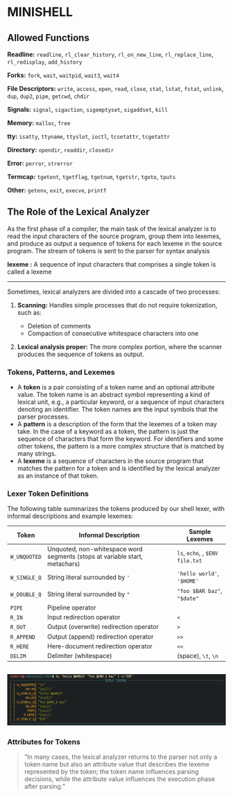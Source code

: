 # MINISHELL

## Allowed Functions

**Readline:** `readline`, `rl_clear_history`, `rl_on_new_line`, `rl_replace_line`, `rl_redisplay`, `add_history`

**Forks:** `fork`, `wait`, `waitpid`, `wait3`, `wait4`

**File Descriptors:** `write`, `access`, `open`, `read`, `close`, `stat`, `lstat`, `fstat`, `unlink`, `dup`, `dup2`, `pipe`, `getcwd`, `chdir`

**Signals:** `signal`, `sigaction`, `sigemptyset`, `sigaddset`, `kill`

**Memory:** `malloc`, `free`

**tty:** `isatty`, `ttyname`, `ttyslot`, `ioctl`, `tcsetattr`, `tcgetattr`

**Directory:** `opendir`, `readdir`, `closedir`

**Error:** `perror`, `strerror`

**Termcap:** `tgetent`, `tgetflag`, `tgetnum`, `tgetstr`, `tgoto`, `tputs`

**Other:** `getenv`, `exit`, `execve`, `printf`

## The Role of the Lexical Analyzer
As the first phase of a compiler, the main task of the lexical analyzer is to
read the input characters of the source program, group them into lexemes, and
produce as output a sequence of tokens for each lexeme in the source program.
The stream of tokens is sent to the parser for syntax analysis

**lexeme :** A sequence of input characters that comprises a single token is called a lexeme

---

Sometimes, lexical analyzers are divided into a cascade of two processes:

1. **Scanning:**
	 Handles simple processes that do not require tokenization, such as:
	 - Deletion of comments
	 - Compaction of consecutive whitespace characters into one

2. **Lexical analysis proper:**
	The more complex portion, where the scanner produces the sequence of tokens as output.

### Tokens, Patterns, and Lexemes

- A **token** is a pair consisting of a token name and an optional attribute
value. The token name is an abstract symbol representing a kind of
lexical unit, e.g., a particular keyword, or a sequence of input characters
denoting an identifier. The token names are the input symbols that the
parser processes.
- A **pattern** is a description of the form that the lexemes of a token may take.
In the case of a keyword as a token, the pattern is just the sequence of
characters that form the keyword. For identifiers and some other tokens,
the pattern is a more complex structure that is matched by many strings.
- A **lexeme** is a sequence of characters in the source program that matches
the pattern for a token and is identified by the lexical analyzer as an
instance of that token.

### Lexer Token Definitions

The following table summarizes the tokens produced by our shell lexer, with informal descriptions and example lexemes:

| **Token**     | **Informal Description**                                             | **Sample Lexemes**                |
|---------------|----------------------------------------------------------------------|-----------------------------------|
| `W_UNQUOTED`  | Unquoted, non-whitespace word segments (stops at variable start, metachars)                               | `ls`, `echo`, , `$ENV` `file.txt`          |
| `W_SINGLE_Q`  | String literal surrounded by `'`                                        | `'hello world'`, `'$HOME'`        |
| `W_DOUBLE_Q`  | String literal surrounded by `"` | `"foo $BAR baz"`, `"$date"`     |
| `PIPE`        | Pipeline operator                                                    |                               |
| `R_IN`        | Input redirection operator                                           | `<`                               |
| `R_OUT`       | Output (overwrite) redirection operator                              | `>`                               |
| `R_APPEND`    | Output (append) redirection operator                                 | `>>`                              |
| `R_HERE`      | Here-document redirection operator                                   | `<<`                       |
| `DELIM`       | Delimiter (whitespace)                                               | (space), `\t`, `\n`               |

![alt text](docs/images/image.png)
---

### Attributes for Tokens

> “In many cases, the lexical analyzer returns to the parser not only a token
> name but also an attribute value that describes the lexeme represented by the
> token; the token name influences parsing decisions, while the attribute value
> influences the execution phase after parsing.”


